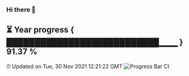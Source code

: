 ### Hi there 👋
⏳ Year progress { ███████████████████████████▁▁▁ } 91.37 %
---
⏰ Updated on Tue, 30 Nov 2021 12:21:22 GMT
![Progress Bar CI](https://github.com/liununu/liununu/workflows/Progress%20Bar%20CI/badge.svg)
